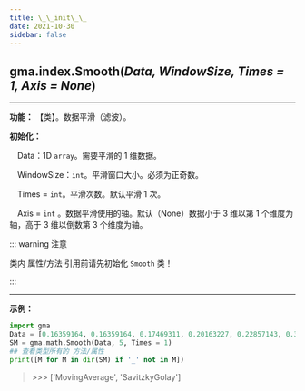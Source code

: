 ```yaml
---
title: \_\_init\_\_
date: 2021-10-30
sidebar: false
---
```


## gma.index.**Smooth**(*Data, WindowSize, Times = 1, Axis = None*)

---

**功能：** 【类】。数据平滑（滤波）。

**初始化：**

&emsp;Data：1D `array`。需要平滑的 1 维数据。

&emsp;WindowSize：`int`。平滑窗口大小。必须为正奇数。

&emsp;Times = `int`。平滑次数。默认平滑 1 次。

&emsp;Axis = `int` <Badge text="1.0.8 +"/> 。数据平滑使用的轴。默认（None）数据小于 3 维以第 1 个维度为轴，高于 3 维以倒数第 3 个维度为轴。

::: warning 注意

类内 属性/方法 引用前请先初始化 `Smooth` 类！

::: 

---

**示例：**
```python
import gma
Data = [0.16359164, 0.16359164, 0.17469311, 0.20163227, 0.22857143, 0.32706435, 0.21466192, 0.10225949]
SM = gma.math.Smooth(Data, 5, Times = 1)
## 查看类型所有的 方法/属性
print([M for M in dir(SM) if '_' not in M])
```
> \>>> ['MovingAverage', 'SavitzkyGolay']

